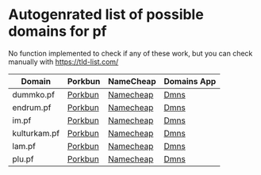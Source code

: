 # Autogenrated list of possible domains for pf

No function implemented to check if any of these work, but you can check manually with https://tld-list.com/

| Domain | Porkbun | NameCheap | Domains App |
|---|---|---|---|
| dummko.pf | [Porkbun](https://porkbun.com/checkout/search?prb=e814663da1&tlds=&idnLanguage=&search=search&q=dummko.pf) | [Namecheap](https://www.namecheap.com/domains/registration/results/?domain=dummko.pf) | [Dmns](https://dmns.app/domains?q=dummko.pf) |
| endrum.pf | [Porkbun](https://porkbun.com/checkout/search?prb=e814663da1&tlds=&idnLanguage=&search=search&q=endrum.pf) | [Namecheap](https://www.namecheap.com/domains/registration/results/?domain=endrum.pf) | [Dmns](https://dmns.app/domains?q=endrum.pf) |
| im.pf | [Porkbun](https://porkbun.com/checkout/search?prb=e814663da1&tlds=&idnLanguage=&search=search&q=im.pf) | [Namecheap](https://www.namecheap.com/domains/registration/results/?domain=im.pf) | [Dmns](https://dmns.app/domains?q=im.pf) |
| kulturkam.pf | [Porkbun](https://porkbun.com/checkout/search?prb=e814663da1&tlds=&idnLanguage=&search=search&q=kulturkam.pf) | [Namecheap](https://www.namecheap.com/domains/registration/results/?domain=kulturkam.pf) | [Dmns](https://dmns.app/domains?q=kulturkam.pf) |
| lam.pf | [Porkbun](https://porkbun.com/checkout/search?prb=e814663da1&tlds=&idnLanguage=&search=search&q=lam.pf) | [Namecheap](https://www.namecheap.com/domains/registration/results/?domain=lam.pf) | [Dmns](https://dmns.app/domains?q=lam.pf) |
| plu.pf | [Porkbun](https://porkbun.com/checkout/search?prb=e814663da1&tlds=&idnLanguage=&search=search&q=plu.pf) | [Namecheap](https://www.namecheap.com/domains/registration/results/?domain=plu.pf) | [Dmns](https://dmns.app/domains?q=plu.pf) |
